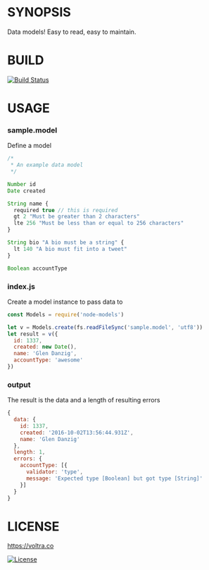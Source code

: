 # SYNOPSIS
Data models! Easy to read, easy to maintain.

# BUILD
[![Build Status](https://travis-ci.org/voltraco/node-models.svg)](https://travis-ci.org/voltraco/node-models)

# USAGE

### sample.model
Define a model

```js
/*
 * An example data model
 */

Number id
Date created

String name {
  required true // this is required
  gt 2 "Must be greater than 2 characters"
  lte 256 "Must be less than or equal to 256 characters"
}

String bio "A bio must be a string" {
  lt 140 "A bio must fit into a tweet"
}

Boolean accountType
```

### index.js
Create a model instance to pass data to

```js
const Models = require('node-models')

let v = Models.create(fs.readFileSync('sample.model', 'utf8'))
let result = v({
  id: 1337,
  created: new Date(),
  name: 'Glen Danzig',
  accountType: 'awesome'
})
```

### output
The result is the data and a length of resulting errors

```js
{
  data: {
    id: 1337,
    created: '2016-10-02T13:56:44.931Z',
    name: 'Glen Danzig'
  },
  length: 1,
  errors: {
    accountType: [{
      validator: 'type',
      message: 'Expected type [Boolean] but got type [String]'
    }]
  }
}
```

# LICENSE

https://voltra.co

[![License](https://img.shields.io/npm/l/array.from.svg)](/LICENSE)


